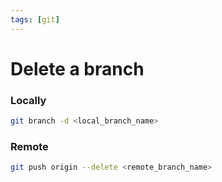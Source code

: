 ```yaml
---
tags: [git]
---
```


# Delete a branch

### Locally

```bash
git branch -d <local_branch_name>
```

### Remote

```bash
git push origin --delete <remote_branch_name>
```
